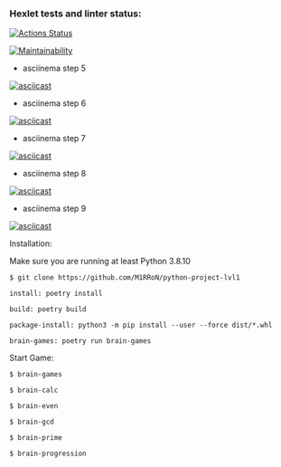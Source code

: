 ### Hexlet tests and linter status:
[![Actions Status](https://github.com/M1RRoN/python-project-lvl1/workflows/hexlet-check/badge.svg)](https://github.com/M1RRoN/python-project-lvl1/actions)

[![Maintainability](https://api.codeclimate.com/v1/badges/c5e0282f93ce616cb9fb/maintainability)](https://codeclimate.com/github/M1RRoN/python-project-lvl1/maintainability)

- asciinema step 5

[![asciicast](https://asciinema.org/a/6GDHkA1yRyBZxlfVX039zbTtd.svg)](https://asciinema.org/a/6GDHkA1yRyBZxlfVX039zbTtd)

- asciinema step 6

[![asciicast](https://asciinema.org/a/ndWaB98cEx0qPe1Pdqs5TlLof.svg)](https://asciinema.org/a/ndWaB98cEx0qPe1Pdqs5TlLof)

- asciinema step 7

[![asciicast](https://asciinema.org/a/8au4qw2cFeov6njVFT0sWKla8.svg)](https://asciinema.org/a/8au4qw2cFeov6njVFT0sWKla8)

- asciinema step 8

[![asciicast](https://asciinema.org/a/N6zrcqCztcyESpXKnJdkHdhcY.svg)](https://asciinema.org/a/N6zrcqCztcyESpXKnJdkHdhcY)

- asciinema step 9

[![asciicast](https://asciinema.org/a/4sp4kfWR10rrZP0DV4wTvtG1u.svg)](https://asciinema.org/a/4sp4kfWR10rrZP0DV4wTvtG1u)


Installation:

Make sure you are running at least Python 3.8.10

```
$ git clone https://github.com/M1RRoN/python-project-lvl1

install: poetry install

build: poetry build

package-install: python3 -m pip install --user --force dist/*.whl

brain-games: poetry run brain-games
```

Start Game:

```
$ brain-games

$ brain-calc

$ brain-even

$ brain-gcd

$ brain-prime

$ brain-progression
```
